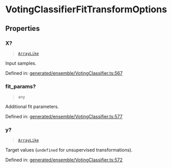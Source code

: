 # VotingClassifierFitTransformOptions

## Properties

### X?

> [`ArrayLike`](../types/ArrayLike.md)

Input samples.

Defined in:  [generated/ensemble/VotingClassifier.ts:567](https://github.com/transitive-bullshit/scikit-learn-ts/blob/92ab806/packages/sklearn/src/generated/ensemble/VotingClassifier.ts#L567)

### fit\_params?

> `any`

Additional fit parameters.

Defined in:  [generated/ensemble/VotingClassifier.ts:577](https://github.com/transitive-bullshit/scikit-learn-ts/blob/92ab806/packages/sklearn/src/generated/ensemble/VotingClassifier.ts#L577)

### y?

> [`ArrayLike`](../types/ArrayLike.md)

Target values (`undefined` for unsupervised transformations).

Defined in:  [generated/ensemble/VotingClassifier.ts:572](https://github.com/transitive-bullshit/scikit-learn-ts/blob/92ab806/packages/sklearn/src/generated/ensemble/VotingClassifier.ts#L572)
